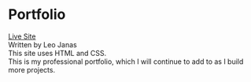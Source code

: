 # Portfolio
<a href="https://leojanas.github.io/portfolio/">Live Site</a>
<br>
Written by Leo Janas
<br>
This site uses HTML and CSS.
<br>
This is my professional portfolio, which I will continue to add to as I build more projects.
